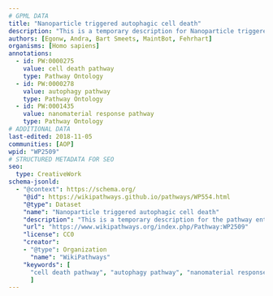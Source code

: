 ```yaml
---
# GPML DATA
title: "Nanoparticle triggered autophagic cell death"
description: "This is a temporary description for Nanoparticle triggered autophagic cell death"
authors: [Egonw, Andra, Bart Smeets, MaintBot, Fehrhart]
organisms: [Homo sapiens]
annotations:
  - id: PW:0000275
    value: cell death pathway
    type: Pathway Ontology
  - id: PW:0000278
    value: autophagy pathway
    type: Pathway Ontology
  - id: PW:0001435
    value: nanomaterial response pathway
    type: Pathway Ontology
# ADDITIONAL DATA
last-edited: 2018-11-05
communities: [AOP]
wpid: "WP2509"
# STRUCTURED METADATA FOR SEO
seo:
  type: CreativeWork
schema-jsonld:
  - "@context": https://schema.org/
    "@id": https://wikipathways.github.io/pathways/WP554.html
    "@type": Dataset
    "name": "Nanoparticle triggered autophagic cell death"
    "description": "This is a temporary description for the pathway entitled: Nanoparticle triggered autophagic cell death"
    "url": "https://www.wikipathways.org/index.php/Pathway:WP2509"
    "license": CC0
    "creator":
    - "@type": Organization
      "name": "WikiPathways"
    "keywords": [
      "cell death pathway", "autophagy pathway", "nanomaterial response pathway",
      ]
---
```


